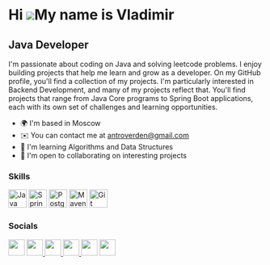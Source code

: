 Hi ![](https://user-images.githubusercontent.com/18350557/176309783-0785949b-9127-417c-8b55-ab5a4333674e.gif)My name is Vladimir
================================================================================================================================

Java Developer
--------------

I'm passionate about coding on Java and solving leetcode problems. I enjoy building projects that help me learn and grow as a developer. On my GitHub profile, you'll find a collection of my projects. I'm particularly interested in Backend Development, and many of my projects reflect that. You'll find projects that range from Java Core programs to Spring Boot applications, each with its own set of challenges and learning opportunities.

* 🌍  I'm based in Moscow
* ✉️  You can contact me at [antroverden@gmail.com](mailto:antroverden@gmail.com)
* 🧠  I'm learning Algorithms and Data Structures
* 🤝  I'm open to collaborating on interesting projects

### Skills

<p align="left">
<a href="https://www.oracle.com/java/" target="_blank" rel="noreferrer"><img src="https://raw.githubusercontent.com/danielcranney/readme-generator/main/public/icons/skills/java-colored.svg" width="36" height="36" alt="Java" /></a>
<a href="https://spring.io/" target="_blank" rel="noreferrer"><img src="https://lmsdo.rea.ru/pluginfile.php/25043/course/overviewfiles/spring_beecoder.org-3.png" width="36" height="36" alt="Spring Framework" /></a>
<a href="https://www.postgresql.org/" target="_blank" rel="noreferrer"><img src="https://raw.githubusercontent.com/danielcranney/readme-generator/main/public/icons/skills/postgresql-colored.svg" width="36" height="36" alt="PostgreSQL" /></a>
<a href="https://maven.apache.org/" target="_blank" rel="noreferrer"><img src="https://ih1.redbubble.net/image.791424425.2396/flat,750x,075,f-pad,750x1000,f8f8f8.jpg" width="36" height="36" alt="Maven" /></a>
<a href="https://git-scm.com/" target="_blank" rel="noreferrer"><img src="https://hackthestuff.com/uploads/subCategories/logo-git.png" width="36" height="36" alt="Git" /></a>
</p>

### Socials

<p align="left">  <a href="https://t.me/Antroverden" target="_blank" rel="noreferrer"><img src="https://upload.wikimedia.org/wikipedia/commons/thumb/8/83/Telegram_2019_Logo.svg/1024px-Telegram_2019_Logo.svg.png" width="32" height="32" /></a> <a href="https://discord.com/users/antroverden" target="_blank" rel="noreferrer"> <picture> <source media="(prefers-color-scheme: dark)" srcset="undefined" /> <source media="(prefers-color-scheme: light)" srcset="https://raw.githubusercontent.com/danielcranney/readme-generator/main/public/icons/socials/discord.svg" /> <img src="https://raw.githubusercontent.com/danielcranney/readme-generator/main/public/icons/socials/discord.svg" width="32" height="32" /> </picture> </a> <a href="https://www.github.com/Antroverden" target="_blank" rel="noreferrer"> <picture> <source media="(prefers-color-scheme: dark)" srcset="https://raw.githubusercontent.com/danielcranney/readme-generator/main/public/icons/socials/github-dark.svg" /> <source media="(prefers-color-scheme: light)" srcset="https://raw.githubusercontent.com/danielcranney/readme-generator/main/public/icons/socials/github.svg" /> <img src="https://raw.githubusercontent.com/danielcranney/readme-generator/main/public/icons/socials/github.svg" width="32" height="32" /> </picture> </a> <a href="https://www.linkedin.com/in/antroverden" target="_blank" rel="noreferrer"> <picture> <source media="(prefers-color-scheme: dark)" srcset="undefined" /> <source media="(prefers-color-scheme: light)" srcset="https://raw.githubusercontent.com/danielcranney/readme-generator/main/public/icons/socials/linkedin.svg" /> <img src="https://raw.githubusercontent.com/danielcranney/readme-generator/main/public/icons/socials/linkedin.svg" width="32" height="32" /> </picture> </a> <a href="https://leetcode.com/antroverden" target="_blank" rel="noreferrer"><img src="https://user-images.githubusercontent.com/63964149/152531278-5e01909d-0c2e-412a-8acc-4a06863c244d.png" width="32" height="32" /></a> <a href="https://www.codewars.com/users/Antroverden" target="_blank" rel="noreferrer"><img src="https://camo.githubusercontent.com/9cbcf9f990b526bc9c967ad76a8d0a77d81985d10a3bb08dbe239e9842384c7a/68747470733a2f2f646f63732e636f6465776172732e636f6d2f6c6f676f2e737667" width="32" height="32" /></a> </p>
